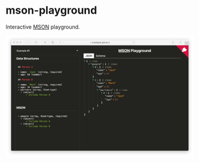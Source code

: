 # mson-playground

Interactive [MSON](https://github.com/apiaryio/mson) playground.

![MSON Playground](screenshot.png)
